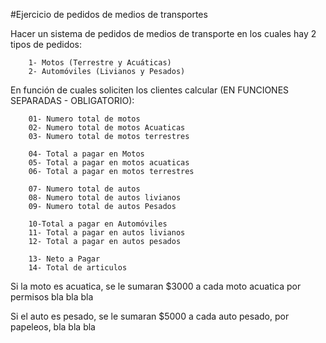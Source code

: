 #Ejercicio de pedidos de medios de transportes

Hacer un sistema de pedidos de medios de transporte en los cuales hay 2 tipos de pedidos:

        1- Motos (Terrestre y Acuáticas)
        2- Automóviles (Livianos y Pesados)

En función de cuales soliciten los clientes calcular (EN FUNCIONES SEPARADAS - OBLIGATORIO):

        01- Numero total de motos
        02- Numero total de motos Acuaticas
        03- Numero total de motos terrestres

        04- Total a pagar en Motos
        05- Total a pagar en motos acuaticas
        06- Total a pagar en motos terrestres

        07- Numero total de autos
        08- Numero total de autos livianos
        09- Numero total de autos Pesados

        10-Total a pagar en Automóviles
        11- Total a pagar en autos livianos
        12- Total a pagar en autos pesados

        13- Neto a Pagar
        14- Total de articulos
        

Si la moto es acuatica, se le sumaran $3000 a cada moto acuatica por permisos bla bla bla

Si el auto es pesado, se le sumaran $5000 a cada auto pesado, por papeleos, bla bla bla
